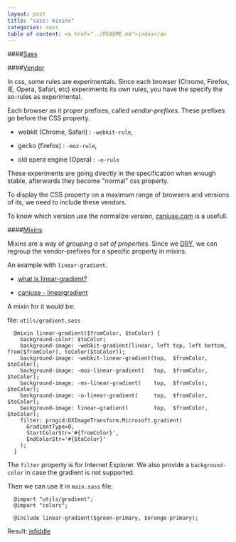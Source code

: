 ```yaml
---
layout: post
title: "sass: mixins"
categories: sass
table of content: <a href="../README.md">index</a>
---
```


####[Sass](#sass)

####[Vendor](#sass-vendor)

In css, some rules are experimentals.
Since each browser (Chrome, Firefox, IE, Opera, Safari, etc)
experiments its own rules, you have the specify the so-rules
as experimental.

Each browser as it proper prefixes, called _vendor-prefixes_.
These prefixes go before the CSS property.

 + webkit (Chrome, Safari) : ``-webkit-rule``,

 + gecko (firefox) : ``-moz-rule``,

 + old opera engine (Opera) : ``-o-rule``

These experiments are going directly in the specification
when enough stable, afterwards they become "normal" css property.

To display the CSS property on a maximum range of browsers and versions of its,
we need to include these vendors.

To know which version use the normalize version, [caniuse.com](http://caniuse.com)
is a usefull.

####[Mixins](#sass-mixins)

Mixins are a way of _grouping a set of properties_.
Since we [DRY](./sass/2014-09-16-sass-an-introduction),
we can regroup the vendor-prefixes for a specific property in
mixins.

An example with ``linear-gradient``.

  + [what is linear-gradient?](http://developer.mozilla.org/en-US/docs/Web/CSS/linear-gradient)

  + [caniuse - lineargradient](http://caniuse.com/#feat=css-gradients)

A mixin for it would be:

file: ``utils/gradient.sass``

```
  @mixin linear-gradient($fromColor, $toColor) {
    background-color: $toColor;
    background-image: -webkit-gradient(linear, left top, left bottom, from($fromColor), toColor($toColor));
    background-image: -webkit-linear-gradient(top,  $fromColor,   $toColor);
    background-image: -moz-linear-gradient(   top,  $fromColor,   $toColor);
    background-image: -ms-linear-gradient(    top,  $fromColor,   $toColor);
    background-image: -o-linear-gradient(     top,  $fromColor,   $toColor);
    background-image: linear-gradient(        top,  $fromColor,   $toColor);
    filter: progid:DXImageTransform.Microsoft.gradient(
      GradientType=0,
      StartColorStr='#{fromColor}',
      EndColorStr='#{$toColor}'
    );
  }
```

The ``filter`` property is for Internet Explorer.
We also provide a ``background-color`` in case the gradient is not supported.

Then we can use it in ``main.sass`` file:

```
  @import "utils/gradient";
  @import "colors";

  @include linear-gradient($green-primary, $orange-primary);
```

Result: [jsfiddle](http://jsfiddle.net/5jqztvqt)






